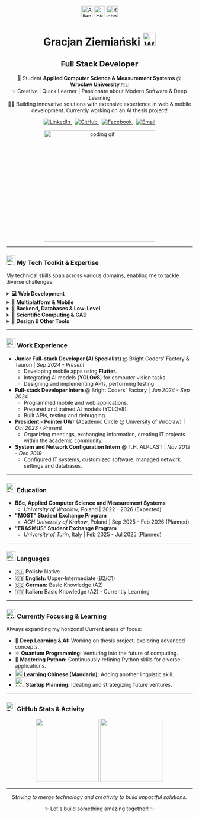 <div align="center">
  <!-- Optional: Możesz dodać tu swoje zdjęcie profilowe -->
  <!-- <img src="LINK_DO_TWOJEGO_ZDJĘCIA" width="150" alt="Gracjan Ziemianski" style="border-radius: 50%;"/> -->
  <br/>
  <img src="https://raw.githubusercontent.com/Tarikul-Islam-Anik/Animated-Fluent-Emojis/master/Emojis/Smilies/Alien%20Monster.png" alt="Alien Monster" width="30" height="30" /> <img src="https://raw.githubusercontent.com/Tarikul-Islam-Anik/Animated-Fluent-Emojis/master/Emojis/Smilies/Hear-No-Evil%20Monkey.png" alt="Hear-No-Evil Monkey" width="30" height="30" /> <img src="https://raw.githubusercontent.com/Tarikul-Islam-Anik/Animated-Fluent-Emojis/master/Emojis/Smilies/Robot.png" alt="Robot" width="30" height="30" />
  <h1>
    Gracjan Ziemiański <img src="https://raw.githubusercontent.com/Tarikul-Islam-Anik/Animated-Fluent-Emojis/master/Emojis/Hand%20gestures/Waving%20Hand.png" alt="Waving Hand" width="35" height="35" />
  </h1>
  <h2>Full Stack Developer</h2>
  <p>
    🚀 Student <strong>Applied Computer Science & Measurement Systems</strong> @ <strong>Wrocław University</strong>🇵🇱<br/>
    💡 Creative | Quick Learner | Passionate about Modern Software & Deep Learning<br/>
    👨‍💻 Building innovative solutions with extensive experience in web & mobile development. Currently working on an AI thesis project!
  </p>
   <!-- Linki do mediów społecznościowych bezpośrednio pod nagłówkiem dla łatwego dostępu -->
   <p>
     <a href="https://www.linkedin.com/in/gracjan-ziemiański/" target="_blank">
       <img alt="LinkedIn" src="https://img.shields.io/badge/LinkedIn-%230077B5.svg?&style=for-the-badge&logo=linkedin&logoColor=white" />
     </a> 
     <a href="https://github.com/alphatra" target="_blank">
       <img alt="GitHub" src="https://img.shields.io/badge/GitHub-181717?style=for-the-badge&logo=github&logoColor=white" />
     </a> 
     <a href="https://facebook.com/alpphatra/" target="_blank">
       <img alt="Facebook" src="https://img.shields.io/badge/Facebook-%231877F2.svg?&style=for-the-badge&logo=facebook&logoColor=white" />
     </a> 
     <a href="mailto:ZIEEMIANSKIGRACJAN@ICLOUD.COM">
      <img alt="Email" src="https://img.shields.io/badge/Email-D14836?style=for-the-badge&logo=gmail&logoColor=white" />
     </a>
   </p>
   <img src="https://media.giphy.com/media/LmNwrBhejkK9EFP504/giphy.gif" width="300" alt="coding gif"/>
</div>

---

### <img src="https://raw.githubusercontent.com/Tarikul-Islam-Anik/Animated-Fluent-Emojis/master/Emojis/Objects/Gear.png" alt="Gear" width="25" height="25" /> My Tech Toolkit & Expertise

My technical skills span across various domains, enabling me to tackle diverse challenges:

<details>
  <summary><strong>💻 Web Development</strong></summary>
  <p align="left">
    <a href="https://developer.mozilla.org/en-US/docs/Web/JavaScript" target="_blank" rel="noreferrer"><img src="https://img.shields.io/badge/JavaScript-F7DF1E?style=for-the-badge&logo=javascript&logoColor=black" alt="JavaScript"/></a>
    <a href="https://www.typescriptlang.org/" target="_blank" rel="noreferrer"><img src="https://img.shields.io/badge/TypeScript-3178C6?style=for-the-badge&logo=typescript&logoColor=white" alt="TypeScript"/></a>
    <a href="https://reactjs.org/" target="_blank" rel="noreferrer"><img src="https://img.shields.io/badge/React-61DAFB?style=for-the-badge&logo=react&logoColor=black" alt="React"/></a>
    <a href="https://nextjs.org/" target="_blank" rel="noreferrer"><img src="https://img.shields.io/badge/Next.js-000000?style=for-the-badge&logo=next.js&logoColor=white" alt="Next.js"/></a>
    <a href="https://svelte.dev" target="_blank" rel="noreferrer"><img src="https://img.shields.io/badge/Svelte-FF3E00?style=for-the-badge&logo=svelte&logoColor=white" alt="Svelte"/></a>
    <a href="https://www.php.net" target="_blank" rel="noreferrer"><img src="https://img.shields.io/badge/PHP-777BB4?style=for-the-badge&logo=php&logoColor=white" alt="PHP"/></a>
    <a href="https://fastapi.tiangolo.com/" target="_blank" rel="noreferrer"><img src="https://img.shields.io/badge/FastAPI-009688?style=for-the-badge&logo=fastapi&logoColor=white" alt="FastAPI"/></a>
    <a href="https://graphql.org" target="_blank" rel="noreferrer"><img src="https://img.shields.io/badge/GraphQL-E10098?style=for-the-badge&logo=graphql&logoColor=white" alt="GraphQL"/></a>
    <a href="https://developer.mozilla.org/en-US/docs/Web/HTML" target="_blank" rel="noreferrer"><img src="https://img.shields.io/badge/HTML5-E34F26?style=for-the-badge&logo=html5&logoColor=white" alt="HTML5"/></a>
    <a href="https://developer.mozilla.org/en-US/docs/Web/CSS" target="_blank" rel="noreferrer"><img src="https://img.shields.io/badge/CSS3-1572B6?style=for-the-badge&logo=css3&logoColor=white" alt="CSS3"/></a>
  </p>
</details>

<details>
  <summary><strong>📱 Multiplatform & Mobile</strong></summary>
  <p align="left">
    <a href="https://flutter.dev" target="_blank" rel="noreferrer"><img src="https://img.shields.io/badge/Flutter-02569B?style=for-the-badge&logo=flutter&logoColor=white" alt="Flutter"/></a>
    <a href="https://dart.dev" target="_blank" rel="noreferrer"><img src="https://img.shields.io/badge/Dart-0175C2?style=for-the-badge&logo=dart&logoColor=white" alt="Dart"/></a>
    <a href="https://kotlinlang.org/" target="_blank" rel="noreferrer"><img src="https://img.shields.io/badge/Kotlin-7F52FF?style=for-the-badge&logo=kotlin&logoColor=white" alt="Kotlin"/></a>
 </p>
</details>

<details>
  <summary><strong>🔧 Backend, Databases & Low-Level</strong></summary>
  <p align="left">
    <a href="https://www.python.org" target="_blank" rel="noreferrer"><img src="https://img.shields.io/badge/Python-3776AB?style=for-the-badge&logo=python&logoColor=white" alt="Python"/></a>
    <a href="https://www.java.com" target="_blank" rel="noreferrer"><img src="https://img.shields.io/badge/Java-ED8B00?style=for-the-badge&logo=openjdk&logoColor=white" alt="Java"/></a>
    <a href="https://isocpp.org/" target="_blank" rel="noreferrer"><img src="https://img.shields.io/badge/C++-00599C?style=for-the-badge&logo=c%2B%2B&logoColor=white" alt="C++"/></a>
    <a href="https://julialang.org/" target="_blank" rel="noreferrer"><img src="https://img.shields.io/badge/Julia-9558B2?style=for-the-badge&logo=julia&logoColor=white" alt="Julia"/></a>
    <a href="https://www.mysql.com/" target="_blank" rel="noreferrer"><img src="https://img.shields.io/badge/MySQL-4479A1?style=for-the-badge&logo=mysql&logoColor=white" alt="MySQL"/></a>
    <a href="https://firebase.google.com/" target="_blank" rel="noreferrer"><img src="https://img.shields.io/badge/Firebase-FFCA28?style=for-the-badge&logo=firebase&logoColor=black" alt="Firebase"/></a>
 </p>
</details>

<details>
  <summary><strong>🔬 Scientific Computing & CAD</strong></summary>
  <p align="left">
    <a href="https://www.mathworks.com/products/matlab.html" target="_blank" rel="noreferrer"><img src="https://img.shields.io/badge/MATLAB-0076A8?style=for-the-badge&logo=mathworks&logoColor=white" alt="MATLAB"/></a>
    <a href="https://www.ansys.com/" target="_blank" rel="noreferrer"><img src="https://img.shields.io/badge/ANSYS-FFB71B?style=for-the-badge&logo=ansys&logoColor=black" alt="ANSYS"/></a>
    <a href="https://www.solidworks.com/" target="_blank" rel="noreferrer"><img src="https://img.shields.io/badge/SolidWorks-DA1F0F?style=for-the-badge&logo=solidworks&logoColor=white" alt="SolidWorks"/></a>
  </p>
</details>

<details>
  <summary><strong>🎨 Design & Other Tools</strong></summary>
  <p align="left">
    <a href="https://www.figma.com/" target="_blank" rel="noreferrer"><img src="https://img.shields.io/badge/Figma-F24E1E?style=for-the-badge&logo=figma&logoColor=white" alt="Figma"/></a>
    <a href="https://git-scm.com/" target="_blank" rel="noreferrer"><img src="https://img.shields.io/badge/Git-F05032?style=for-the-badge&logo=git&logoColor=white" alt="Git"/></a>
 </p>
</details>

---

### <img src="https://raw.githubusercontent.com/Tarikul-Islam-Anik/Animated-Fluent-Emojis/master/Emojis/Objects/Briefcase.png" alt="Briefcase" width="25" height="25" /> Work Experience

*   **Junior Full-stack Developer (AI Specialist)** @ Bright Coders' Factory & Tauron | *Sep 2024 - Present*
    *   Developing mobile apps using **Flutter**.
    *   Integrating AI models (**YOLOv8**) for computer vision tasks.
    *   Designing and implementing APIs, performing testing.
*   **Full-stack Developer Intern** @ Bright Coders' Factory | *Jun 2024 - Sep 2024*
    *   Programmed mobile and web applications.
    *   Prepared and trained AI models (YOLOv8).
    *   Built APIs, testing and debugging.
*   **President - Pointer UWr** (Academic Circle @ University of Wrocław) | *Oct 2023 - Present*
    *   Organizing meetings, exchanging information, creating IT projects within the academic community.
*   **System and Network Configuration Intern** @ T.H. ALPLAST | *Nov 2019 - Dec 2019*
    *   Configured IT systems, customized software, managed network settings and databases.

---

### <img src="https://raw.githubusercontent.com/Tarikul-Islam-Anik/Animated-Fluent-Emojis/master/Emojis/Objects/Books.png" alt="Books" width="25" height="25" /> Education

*   **BSc, Applied Computer Science and Measurement Systems**
    *   *University of Wrocław*, Poland | 2022 - 2026 (Expected)
*   **"MOST" Student Exchange Program**
    *   *AGH University of Krakow*, Poland | Sep 2025 - Feb 2026 (Planned)
*   **"ERASMUS" Student Exchange Program**
    *   *University of Turin*, Italy | Feb 2025 - Jul 2025 (Planned)

---

### <img src="https://raw.githubusercontent.com/Tarikul-Islam-Anik/Animated-Fluent-Emojis/master/Emojis/Objects/Books.png" alt="Globe Showing Europe-Africa" width="25" height="25" /> Languages

*   🇵🇱 **Polish:** Native
*   🇬🇧 **English:** Upper-Intermediate (B2/C1)
*   🇩🇪 **German:** Basic Knowledge (A2)
*   🇮🇹 **Italian:** Basic Knowledge (A2) - Currently Learning

---

### <img src="https://raw.githubusercontent.com/Tarikul-Islam-Anik/Animated-Fluent-Emojis/master/Emojis/Travel%20and%20places/Milky%20Way.png" alt="Milky Way" width="25" height="25" /> Currently Focusing & Learning

Always expanding my horizons! Current areas of focus:

-   🌊 **Deep Learning & AI:** Working on thesis project, exploring advanced concepts.
-   ⚛️ **Quantum Programming:** Venturing into the future of computing.
-   🐍 **Mastering Python:** Continuously refining Python skills for diverse applications.
-   <img src="https://raw.githubusercontent.com/Tarikul-Islam-Anik/Animated-Fluent-Emojis/master/Emojis/Flags/China%20Flag.png" alt="China Flag" width="20" height="20" /> **Learning Chinese (Mandarin):** Adding another linguistic skill.
-   <img src="https://raw.githubusercontent.com/Tarikul-Islam-Anik/Animated-Fluent-Emojis/master/Emojis/Objects/Light%20Bulb.png" alt="Light Bulb" width="25" height="25" /> **Startup Planning:** Ideating and strategizing future ventures.



---

### <img src="https://raw.githubusercontent.com/Tarikul-Islam-Anik/Animated-Fluent-Emojis/master/Emojis/Travel%20and%20places/Bar%20Chart.png" alt="Bar Chart" width="25" height="25" /> GitHub Stats & Activity

<p align="center">
  <img height="170em" src="https://github-readme-stats.vercel.app/api?username=alphatra&show_icons=true&theme=tokyonight&include_all_commits=true&count_private=true&hide_border=true&border_radius=10"/>
  <img height="170em" src="https://github-readme-stats.vercel.app/api/top-langs/?username=alphatra&layout=compact&langs_count=8&theme=tokyonight&hide_border=true&border_radius=10"/>
</p>



---

<div align="center">

   <p><i>Striving to merge technology and creativity to build impactful solutions.</i></p>
  <p>✨ Let's build something amazing together! ✨</p>
</div>
